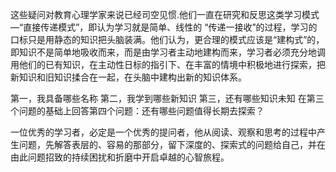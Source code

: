 这些疑问对教育心理学家来说已经司空见惯.他们一直在研究和反思这类学习模式—“直接传递模式”，即认为学习就是简单、线性的
“传递一接收”的过程，学习的口标只是用静态的知识把头脑装满。他们认为，更合理的模式应该是“建构式”的，即知识不是简单地吸收而来，而是由学习者主动地建构而来，学习者必须充分地调用他们的已有知识，在主动性日标的指引下、在丰富的情境中积极地进行探索，把新知识和旧知识揉合在一起，在头脑中建构出新的知识体系。

第一，我具备哪些名称
第二，我学到哪些新知识
第三，还有哪些知识未知
在第三个问题的基础上回答第四个问题：还有哪些问题值得长期去探索？

一位优秀的学习者，必定是一个优秀的提问者，他从阅读、观察和思考的过程中产生问题，先解答表层的、容易的那部分，留下深度的、探索式的问题给自己，并在由此问题招致的持续困扰和折磨中开启卓越的心智旅程。